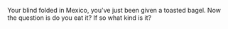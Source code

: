 Your blind folded in Mexico, you've just been
given a toasted bagel. Now the question is
do you eat it? If so what kind is it?
